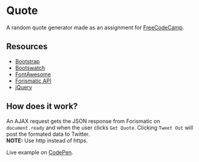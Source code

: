 # Quote

A random quote generator made as an assignment for [FreeCodeCamp](https://www.freecodecamp.com/).

## Resources

* [Bootstrap](http://getbootstrap.com/)
* [Bootswatch](https://bootswatch.com/)
* [FontAwesome](http://fontawesome.io/)
* [Forismatic API](http://forismatic.com/en/api/)
* [jQuery](https://jquery.com/)

## How does it work?

An AJAX request gets the JSON response from Forismatic on `document.ready` and when the user clicks `Get Quote`. Clicking `Tweet Out` will post the formated data to Twitter.  
**NOTE:** Use http instead of https.

Live example on [CodePen](http://codepen.io/leohajder/full/vXNQgx).
